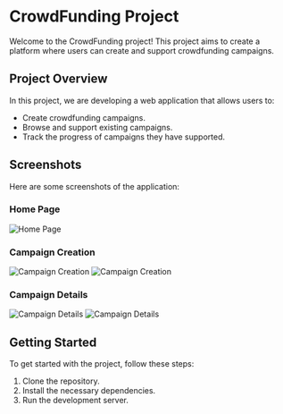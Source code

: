 # CrowdFunding Project

Welcome to the CrowdFunding project! This project aims to create a platform where users can create and support crowdfunding campaigns.

## Project Overview

In this project, we are developing a web application that allows users to:
- Create crowdfunding campaigns.
- Browse and support existing campaigns.
- Track the progress of campaigns they have supported.

## Screenshots

Here are some screenshots of the application:

### Home Page
![Home Page](./client/assets/source1.png)

### Campaign Creation
![Campaign Creation](./client/assets/source4.png)
![Campaign Creation](./client/assets/source5.png)

### Campaign Details
![Campaign Details](./client/assets/source2.png)
![Campaign Details](./client/assets/source3.png)

## Getting Started

To get started with the project, follow these steps:

1. Clone the repository.
2. Install the necessary dependencies.
3. Run the development server.



